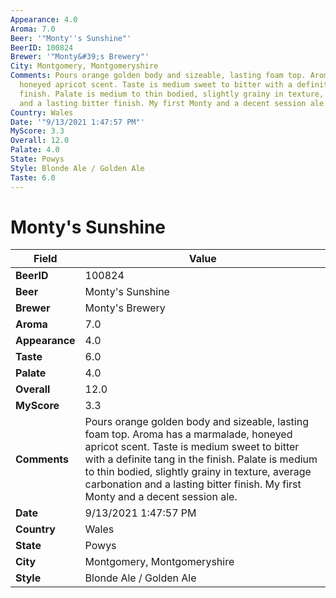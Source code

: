 ```yaml
---
Appearance: 4.0
Aroma: 7.0
Beer: '"Monty''s Sunshine"'
BeerID: 100824
Brewer: '"Monty&#39;s Brewery"'
City: Montgomery, Montgomeryshire
Comments: Pours orange golden body and sizeable, lasting foam top. Aroma has a marmalade,
  honeyed apricot scent. Taste is medium sweet to bitter with a definite tang in the
  finish. Palate is medium to thin bodied, slightly grainy in texture, average carbonation
  and a lasting bitter finish. My first Monty and a decent session ale.
Country: Wales
Date: '"9/13/2021 1:47:57 PM"'
MyScore: 3.3
Overall: 12.0
Palate: 4.0
State: Powys
Style: Blonde Ale / Golden Ale
Taste: 6.0
---
```


# Monty's Sunshine

| Field         | Value |
|---------------|-------|
| **BeerID** | 100824 |
| **Beer** | Monty's Sunshine |
| **Brewer** | Monty&#39;s Brewery |
| **Aroma** | 7.0 |
| **Appearance** | 4.0 |
| **Taste** | 6.0 |
| **Palate** | 4.0 |
| **Overall** | 12.0 |
| **MyScore** | 3.3 |
| **Comments** | Pours orange golden body and sizeable, lasting foam top. Aroma has a marmalade, honeyed apricot scent. Taste is medium sweet to bitter with a definite tang in the finish. Palate is medium to thin bodied, slightly grainy in texture, average carbonation and a lasting bitter finish. My first Monty and a decent session ale. |
| **Date** | 9/13/2021 1:47:57 PM |
| **Country** | Wales |
| **State** | Powys |
| **City** | Montgomery, Montgomeryshire |
| **Style** | Blonde Ale / Golden Ale |
